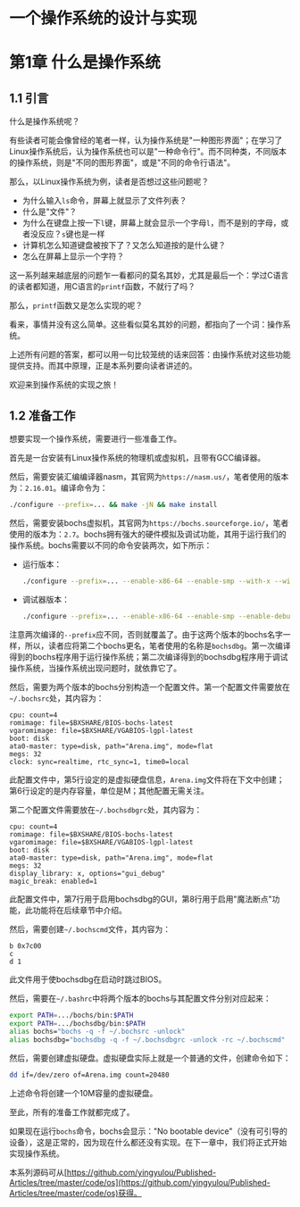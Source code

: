 # 一个操作系统的设计与实现

# 第1章 什么是操作系统

## 1.1 引言

什么是操作系统呢？

有些读者可能会像曾经的笔者一样，认为操作系统是"一种图形界面"；在学习了Linux操作系统后，认为操作系统也可以是"一种命令行"。而不同种类，不同版本的操作系统，则是"不同的图形界面"，或是"不同的命令行语法"。

那么，以Linux操作系统为例，读者是否想过这些问题呢？

* 为什么输入`ls`命令，屏幕上就显示了文件列表？
* 什么是"文件"？
* 为什么在键盘上按一下`l`键，屏幕上就会显示一个字母`l`，而不是别的字母，或者没反应？`s`键也是一样
* 计算机怎么知道键盘被按下了？又怎么知道按的是什么键？
* 怎么在屏幕上显示一个字符？

这一系列越来越底层的问题乍一看都问的莫名其妙，尤其是最后一个：学过C语言的读者都知道，用C语言的`printf`函数，不就行了吗？

那么，`printf`函数又是怎么实现的呢？

看来，事情并没有这么简单。这些看似莫名其妙的问题，都指向了一个词：操作系统。

上述所有问题的答案，都可以用一句比较笼统的话来回答：由操作系统对这些功能提供支持。而其中原理，正是本系列要向读者讲述的。

欢迎来到操作系统的实现之旅！

## 1.2 准备工作

想要实现一个操作系统，需要进行一些准备工作。

首先是一台安装有Linux操作系统的物理机或虚拟机，且带有GCC编译器。

然后，需要安装汇编编译器nasm，其官网为`https://nasm.us/`，笔者使用的版本为：`2.16.01`。编译命令为：

```bash
./configure --prefix=... && make -jN && make install
```

然后，需要安装bochs虚拟机，其官网为`https://bochs.sourceforge.io/`，笔者使用的版本为：`2.7`。bochs拥有强大的硬件模拟及调试功能，其用于运行我们的操作系统。bochs需要以不同的命令安装两次，如下所示：

* 运行版本：

  ```bash
  ./configure --prefix=... --enable-x86-64 --enable-smp --with-x --with-x11 && make -jN && make install
  ```

* 调试器版本：

  ```bash
  ./configure --prefix=... --enable-x86-64 --enable-smp --enable-debugger --with-x --with-x11 && make -jN && make install
  ```

注意两次编译的`--prefix`应不同，否则就覆盖了。由于这两个版本的bochs名字一样，所以，读者应将第二个bochs更名，笔者使用的名称是`bochsdbg`。第一次编译得到的bochs程序用于运行操作系统；第二次编译得到的bochsdbg程序用于调试操作系统，当操作系统出现问题时，就依靠它了。

然后，需要为两个版本的bochs分别构造一个配置文件。第一个配置文件需要放在`~/.bochsrc`处，其内容为：

```
cpu: count=4
romimage: file=$BXSHARE/BIOS-bochs-latest
vgaromimage: file=$BXSHARE/VGABIOS-lgpl-latest
boot: disk
ata0-master: type=disk, path="Arena.img", mode=flat
megs: 32
clock: sync=realtime, rtc_sync=1, time0=local
```

此配置文件中，第5行设定的是虚拟硬盘信息，`Arena.img`文件将在下文中创建；第6行设定的是内存容量，单位是M；其他配置无需关注。

第二个配置文件需要放在`~/.bochsdbgrc`处，其内容为：

```
cpu: count=4
romimage: file=$BXSHARE/BIOS-bochs-latest
vgaromimage: file=$BXSHARE/VGABIOS-lgpl-latest
boot: disk
ata0-master: type=disk, path="Arena.img", mode=flat
megs: 32
display_library: x, options="gui_debug"
magic_break: enabled=1
```

此配置文件中，第7行用于启用bochsdbg的GUI，第8行用于启用"魔法断点"功能，此功能将在后续章节中介绍。

然后，需要创建`~/.bochscmd`文件，其内容为：

```
b 0x7c00
c
d 1
```

此文件用于使bochsdbg在启动时跳过BIOS。

然后，需要在`~/.bashrc`中将两个版本的bochs与其配置文件分别对应起来：

```bash
export PATH=.../bochs/bin:$PATH
export PATH=.../bochsdbg/bin:$PATH
alias bochs="bochs -q -f ~/.bochsrc -unlock"
alias bochsdbg="bochsdbg -q -f ~/.bochsdbgrc -unlock -rc ~/.bochscmd"
```

然后，需要创建虚拟硬盘。虚拟硬盘实际上就是一个普通的文件，创建命令如下：

```bash
dd if=/dev/zero of=Arena.img count=20480
```

上述命令将创建一个10M容量的虚拟硬盘。

至此，所有的准备工作就都完成了。

如果现在运行`bochs`命令，bochs会显示："No bootable device"（没有可引导的设备），这是正常的，因为现在什么都还没有实现。在下一章中，我们将正式开始实现操作系统。

本系列源码可从[https://github.com/yingyulou/Published-Articles/tree/master/code/os](https://github.com/yingyulou/Published-Articles/tree/master/code/os)获得。

